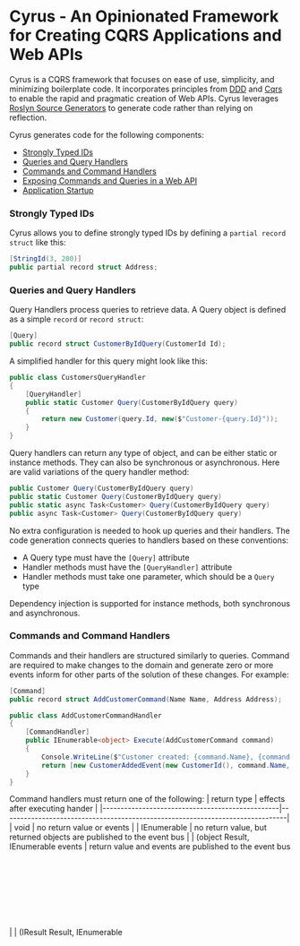 # Cyrus - An Opinionated Framework for Creating CQRS Applications and Web APIs

Cyrus is a CQRS framework that focuses on ease of use, simplicity, and minimizing boilerplate code. It incorporates principles from [DDD](https://en.wikipedia.org/wiki/Domain-driven_design) and [Cqrs](https://en.wikipedia.org/wiki/Command_Query_Responsibility_Segregation) to enable the rapid and pragmatic creation of Web APIs. Cyrus leverages [Roslyn Source Generators](https://github.com/dotnet/roslyn/blob/main/docs/features/incremental-generators.cookbook.md) to generate code rather than relying on reflection.

Cyrus generates code for the following components:

- [Strongly Typed IDs](#strongly-typed-ids)
- [Queries and Query Handlers](#queries-and-query-handlers)
- [Commands and Command Handlers](#commands-and-command-handlers)
- [Exposing Commands and Queries in a Web API](#exposing-commands-and-queries-in-a-web-api)
- [Application Startup](#application-startup)

### Strongly Typed IDs

Cyrus allows you to define strongly typed IDs by defining a `partial record struct` like this:

```csharp
[StringId(3, 200)]
public partial record struct Address;
```

### Queries and Query Handlers

Query Handlers process queries to retrieve data. A Query object is defined as a simple `record` or `record struct`:

```csharp
[Query]
public record struct CustomerByIdQuery(CustomerId Id);
```

A simplified handler for this query might look like this:

```csharp
public class CustomersQueryHandler
{
    [QueryHandler]
    public static Customer Query(CustomerByIdQuery query)
    {
        return new Customer(query.Id, new($"Customer-{query.Id}"));
    }
}
```

Query handlers can return any type of object, and can be either static or instance methods. They can also be synchronous or asynchronous. Here are valid variations of the query handler method:

```csharp
public Customer Query(CustomerByIdQuery query)
public static Customer Query(CustomerByIdQuery query)
public static async Task<Customer> Query(CustomerByIdQuery query)
public async Task<Customer> Query(CustomerByIdQuery query)
```

No extra configuration is needed to hook up queries and their handlers. The code generation connects queries to handlers based on these conventions:

- A Query type must have the `[Query]` attribute 
- Handler methods must have the `[QueryHandler]` attribute
- Handler methods must take one parameter, which should be a `Query` type

Dependency injection is supported for instance methods, both synchronous and asynchronous.

### Commands and Command Handlers

Commands and their handlers are structured similarly to queries. Command are required to make changes to the domain and generate zero or more events inform for other parts of the solution of these changes. For example:

```csharp
[Command]
public record struct AddCustomerCommand(Name Name, Address Address);

public class AddCustomerCommandHandler
{
    [CommandHandler]
    public IEnumerable<object> Execute(AddCustomerCommand command)
    {
        Console.WriteLine($"Customer created: {command.Name}, {command.Address}");
        return [new CustomerAddedEvent(new CustomerId(), command.Name, command.Address)];
    }
}
```

Command handlers must return one of the following:
| return type                                     | effects after executing hander                                                |
|-------------------------------------------------|-------------------------------------------------------------------------------|
| void                                            | no return value or events                                                     |
| IEnumerable<object>                             | no return value, but returned objects are published to the event bus          |
| (object Result, IEnumerable<object> events      | return value and events are published to the event bus                        |
| (IResult Result, IEnumerable<object> events     | WebApi result and events are published to the event bus                       |

. Returned events are dispatched through the system via an event bus, and you can use a local bus or integrate with an external event bus using [MassTransit](https://masstransit.io/).

The conventions for command handlers are as follows:

- Commands must have the `[Command]` attribute
- Handler methods must be have the `[CommandHandler]` attribute
- Handler methods must take one parameter, which is a `Command`
- Handler methods must return one of the mentioned return types

### Events and Event Handlers

Commands and their handlers are structured similarly to queries. Command are required to make changes to the domain and generate zero or more events inform for other parts of the solution of these changes. For example:

```csharp
public record struct AddCustomerCommand(Name Name, Address Address);

public class AddCustomerCommandHandler
{
    public CommandResult Execute(AddCustomerCommand command)
    {
        Console.WriteLine($"Customer created: {command.Name}, {command.Address}");
        return new CommandResult(new CustomerAddedEvent(new CustomerId(), command.Name, command.Address));
    }
}
```

Command handlers must return either `CommandResult` or `Task<CommandResult>`. Returned events are dispatched through the system via an event bus, and you can use a local bus or integrate with an external event bus using [MassTransit](https://masstransit.io/).

The conventions for command handlers are as follows:

- Commands must end their name with `Command`
- Handler methods must be named `Execute`
- Handler methods must take one parameter, which is a `Command`
- Handler methods must return `CommandResult` or `Task<CommandResult>`


### Exposing Commands and Queries in a Web API

By deriving from the `EndpointGroup` class, you can expose a set of related commands and queries under a specific URL prefix. For example, the following exposes customer-related endpoints:

```csharp
public class CustomerEndpointGroup : EndpointGroup
{
    public CustomerEndpointGroup() : base("Customers")
    {
        CommandEndpoint<AddCustomerCommand>()
            .Post("")
            .AcceptedOnEvent<CustomerAddedEvent>("/customers/{Id}")
            .OtherwiseFail();

        CommandEndpoint<UpdateCustomerCommand>()
            .Put("")
            .AcceptedOnEvent<CustomerUpdatedEvent>("/customers/{Id}")
            .OtherwiseFail();

        QueryEndpoint<AllCustomersQuery>()
            .Get("/customers");

        QueryEndpoint<CustomerByIdQuery>()
            .Get("/customers/{Id}");
    }
}
```

This configuration will expose the following URLs in the Web API:

```
POST /customers - Expects an AddCustomerCommand object in the JSON body. Returns a 202 Accepted with a location header set to `/customers/{Id}`.
PUT /customers  - Expects an UpdateCustomerCommand object in the JSON body. Returns a 202 Accepted with a location header set to `/customers/{Id}`.
GET /customers  - Returns all customers. 200 OK when the query result is not null, and 404 Not Found when the result is null.
GET /customers/{Id}  - Returns a customer with the specified Id. 200 OK when the query result is not null, and 404 Not Found when the result is null.
```

EndpointGroups are automatically detected and registered by the Cyrus generators if they derive from the `EndpointGroup` class.

### Application Startup

Cyrus generates several extension methods to simplify application startup.

These methods are available on `IServiceCollection`:

- `AddCyrus(Action<CyrusOptions> cfg)` - Registers all CommandHandlers, QueryHandlers, and supporting types. Optionally takes a lambda for custom configuration.

These methods are available on `IEndpointRouteBuilder`:

- `MapCyrus()` - Registers all endpoints from all known EndpointGroups.

A basic Cyrus application startup might look like this:

```csharp
var builder = WebApplication.CreateBuilder(args);

builder.Services.AddCyrus(o => o.AddEndpointGroups().AddTypedIdSerializers());

var app = builder.Build();
app.MapCyrus();

await app.RunAsync();
```

Check the [demo solution](https://github.com/thuijer/Cyrus/blob/master/) for more details.

### Generated code for TypedIds

This generates additional code that simplifies using this type in your code, including a custom `JsonConverter`, a `TypeConverter`, casting operators, and other methods.

```csharp
[JsonConverter(typeof(AddressJsonConverter))]
[TypeConverter(typeof(AddressTypeConverter))]
public partial record struct Address(string Value) : ITypedId
{
    public static Address Empty => new Address(string.Empty);
    
    public bool IsEmpty() => string.IsNullOrEmpty(Value);
    
    public static implicit operator string(DemoApp.Contracts.Address typedId) => typedId.Value;
    public static explicit operator DemoApp.Contracts.Address(string value) => new(value);
    
    public bool IsValid() => !string.IsNullOrEmpty(Value) && Value.Length >= 3 && Value.Length <= 200;
    
    public override string ToString() => Value?.ToString();
}
```

For GUID-based strongly typed IDs, you can use the `GuidId` attribute:

```csharp
[GuidId]
public partial record struct CustomerId;
```

The generated code for a `Guid`-based ID looks like this:

```csharp
[JsonConverter(typeof(CustomerIdJsonConverter))]
[TypeConverter(typeof(CustomerIdTypeConverter))]
public partial record struct CustomerId(Guid Value) : ITypedId
{
    public CustomerId() : this(Guid.NewGuid()) { }
    public static CustomerId Empty => new CustomerId(Guid.Empty);
    
    public static implicit operator System.Guid(DemoApp.Contracts.CustomerId typedId) => typedId.Value;
    public static explicit operator DemoApp.Contracts.CustomerId(System.Guid value) => new(value);
    
    public override string ToString() => Value.ToString();
}
```



## Why Cyrus?

The name stems from [Cyrus The Great](https://en.wikipedia.org/wiki/Cyrus_the_Great), who was considered a great commander, but also a great sage.
